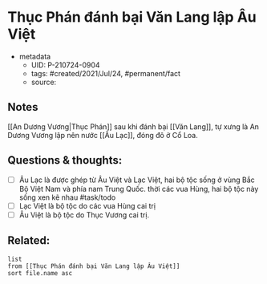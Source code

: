 # Thục Phán đánh bại Văn Lang lập Âu Việt

- metadata
	- UID: P-210724-0904
	- tags: #created/2021/Jul/24, #permanent/fact 
	- source: 

## Notes
[[An Dương Vương|Thục Phán]] sau khi đánh bại [[Văn Lang]], tự xưng là An Dương Vương lập nên nước [[Âu Lạc]], đóng đô ở Cổ Loa.

## Questions & thoughts:
- [ ] Âu Lạc là được ghép từ Âu Việt và Lạc Việt, hai bộ tộc sống ở vùng Bắc Bộ Việt Nam và phía nam Trung Quốc. thời các vua Hùng, hai bộ tộc này sống xen kẽ nhau #task/todo 
- [ ] Lạc Việt là bộ tộc do các vua Hùng cai trị
- [ ] Âu Việt là bộ tộc do Thục Vương cai trị.
## Related:
```dataview
list
from [[Thục Phán đánh bại Văn Lang lập Âu Việt]]
sort file.name asc
```
